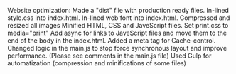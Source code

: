 Website optimization:
Made a "dist" file with production ready files.
In-lined style.css into index.html.
In-lined web font into index.html.
Compressed  and resized all images
Minified HTML, CSS and JaveScript files.
Set print.css to media="print"
Add async for links to JaveScript files and move them to the end of the body in the index.html.
Added a meta tag for Cache-control.
Changed logic in the main.js to stop force synchronous layout and improve performance.
(Please see comments in the main.js file)
Used Gulp for automatization (compression and minifications of some files) 
